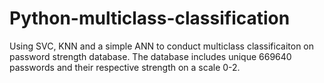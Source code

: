 # Python-multiclass-classification

Using SVC, KNN and a simple ANN to conduct multiclass classificaiton on password strength database. The database includes unique 669640 passwords and their respective strength on a scale 0-2.
